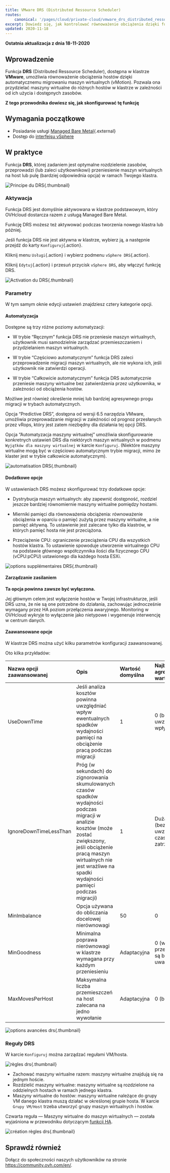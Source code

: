 ```yaml
---
title: VMware DRS (Distributed Ressource Scheduler)
routes:
    canonical: '/pages/cloud/private-cloud/vmware_drs_distributed_ressource_scheduler_new'
excerpt: Dowiedz się, jak kontrolować równoważenie obciążenia dzięki funkcji DRS
updated: 2020-11-18
---
```


**Ostatnia aktualizacja z dnia 18-11-2020**

## Wprowadzenie

Funkcja **DRS** (Distributed Ressource Scheduler), dostępna w klastrze **VMware**, umożliwia równoważenie obciążenia hostów dzięki automatycznemu migrowaniu maszyn wirtualnych (vMotion). Pozwala ona przydzielać maszyny wirtualne do różnych hostów w klastrze w zależności od ich użycia i dostępnych zasobów.

**Z tego przewodnika dowiesz się, jak skonfigurować tę funkcję**

## Wymagania początkowe

- Posiadanie usługi [Managed Bare Metal](https://www.ovhcloud.com/pl/managed-bare-metal/){.external}
- Dostęp do [interfejsu vSphere](/pages/cloud/managed-bare-metal/vsphere-interface)

## W praktyce

Funkcja **DRS**, której zadaniem jest optymalne rozdzielenie zasobów, przeprowadzi (lub zaleci użytkownikowi) przeniesienie maszyn wirtualnych na host lub pulę (bardziej odpowiednia opcja) w ramach Twojego klastra.

![Principe du DRS](images/drs0.png){.thumbnail}

### Aktywacja

Funkcja DRS jest domyślnie aktywowana w klastrze podstawowym, który OVHcloud dostarcza razem z usługą Managed Bare Metal.

Funkcję DRS możesz też aktywować podczas tworzenia nowego klastra lub później.

Jeśli funkcja DRS nie jest aktywna w klastrze, wybierz ją, a następnie przejdź do karty `Konfiguruj`{.action}.

Kliknij menu `Usługi`{.action} i wybierz podmenu `vSphere DRS`{.action}.

Kliknij `Edytuj`{.action} i przesuń przycisk `vSphere DRS`, aby włączyć funkcję DRS.

![Activation du DRS](images/drs01.png){.thumbnail}

### Parametry 

W tym samym oknie edycji ustawień znajdziesz cztery kategorie opcji.

#### Automatyzacja

Dostępne są trzy różne poziomy automatyzacji:

- W trybie “Ręcznym” funkcja DRS nie przeniesie maszyn wirtualnych, użytkownik musi samodzielnie zarządzać przemieszczaniem i przydzielaniem maszyn wirtualnych.

- W trybie “Częściowo automatycznym” funkcja DRS zaleci przeprowadzenie migracji maszyn wirtualnych, ale nie wykona ich, jeśli użytkownik nie zatwierdzi operacji.

- W trybie “Całkowicie automatycznym” funkcja DRS automatycznie przeniesie maszyny wirtualne bez zatwierdzenia przez użytkownika, w zależności od obciążenia hostów.

Możliwe jest również określenie mniej lub bardziej agresywnego progu migracji w trybach automatycznych.

Opcja “Predictive DRS”, dostępna od wersji 6.5 narzędzia VMware, umożliwia przeprowadzanie migracji w zależności od prognoz przesłanych przez vRops,
który jest zatem niezbędny dla działania tej opcji DRS.

Opcja “Automatyzacja maszyny wirtualnej” umożliwia skonfigurowanie konkretnych ustawień DRS dla niektórych maszyn wirtualnych w podmenu `Wyjątków dla maszyny wirtualnej` w karcie `Konfiguruj`. (Niektóre maszyny wirtualne mogą być w częściowo automatycznym trybie migracji, mimo że klaster jest w trybie całkowicie automatycznym).

![automatisation DRS](images/drs02.png){.thumbnail}


#### Dodatkowe opcje

W ustawieniach DRS możesz skonfigurować trzy dodatkowe opcje:

- Dystrybucja maszyn wirtualnych: aby zapewnić dostępność, rozdziel jeszcze bardziej równomiernie maszyny wirtualne pomiędzy hostami. 

- Mierniki pamięci dla równoważenia obciążenia: równoważenie obciążenia w oparciu o pamięć zużytą przez maszyny wirtualne, a nie pamięć aktywną.
To ustawienie jest zalecane tylko dla klastrów, w których pamięć hosta nie jest przeciążona. 

- Przeciążenie CPU: ograniczenie przeciążenia CPU dla wszystkich hostów klastra. To ustawienie spowoduje utworzenie wirtualnego CPU na podstawie głównego współczynnika ilości dla fizycznego CPU (vCPU:pCPU) ustawionego dla każdego hosta ESXi. 

![options supplémentaires DRS](images/drs03.png){.thumbnail}

#### Zarządzanie zasilaniem

**Ta opcja powinna zawsze być wyłączona.**

Jej głównym celem jest wyłączenie hostów w Twojej infrastrukturze, jeśli DRS uzna, że nie są one potrzebne do działania, zachowując jednocześnie wymagany przez HA poziom przełączenia awaryjnego.
Monitoring w OVHcloud wykryje to wyłączenie jako nietypowe i wygeneruje interwencję w centrum danych.

#### Zaawansowane opcje

W klastrze DRS można użyć kilku parametrów konfiguracji zaawansowanej.

Oto kilka przykładów:

|Nazwa opcji zaawansowanej|Opis|Wartość domyślna|Najbardziej agresywna wartość|
|:---|:---|:---|:---|
|UseDownTime|Jeśli analiza kosztów powinna uwzględniać wpływ ewentualnych spadków wydajności pamięci na obciążenie pracą podczas migracji|1|0 (bez uwzględnienia wpływów)|
|IgnoreDownTimeLessThan|Próg (w sekundach) do zignorowania skumulowanych czasów spadków wydajności podczas migracji w analizie kosztów (może zostać zwiększony, jeśli obciążenie pracą maszyn wirtualnych nie jest wrażliwe na spadki wydajności pamięci podczas migracji)|1|Duża liczba (bez uwzględnienia czasów zatrzymania)|
|MinImbalance|Opcja używana do obliczania docelowej nierównowagi|50|0|
|MinGoodness|Minimalna poprawa nierównowagi w klastrze wymagana przy każdym przeniesieniu|Adaptacyjna|0 (wszystkie przesunięcia są brane pod uwagę)|
|MaxMovesPerHost|Maksymalna liczba przemieszczeń na host zalecana na jedno wywołanie|Adaptacyjna|0 (bez limitu)|

![options avancées drs](images/drs05.png){.thumbnail}

### Reguły DRS

W karcie `Konfiguruj` można zarządzać regułami VM/hosta.

![règles drs](images/drs06.png){.thumbnail}

- Zachować maszyny wirtualne razem: maszyny wirtualne znajdują się na jednym hoście.
- Rozdzielić maszyny wirtualne: maszyny wirtualne są rozdzielone na oddzielnych hostach w ramach jednego klastra.
- Maszyny wirtualne do hostów: maszyny wirtualne należące do grupy VM danego klastra muszą działać w określonej grupie hosta. W karcie `Grupy VM/Host` trzeba utworzyć grupy maszyn wirtualnych i hostów.

Czwarta reguła — Maszyny wirtualne do maszyn wirtualnych — została wyjaśniona w przewodniku dotyczącym [funkcji HA](/pages/cloud/managed-bare-metal/vmware_ha_high_availability).

![création règles drs](images/drs07.png){.thumbnail}

## Sprawdź również

Dołącz do społeczności naszych użytkowników na stronie <https://community.ovh.com/en/>.
